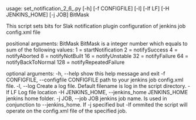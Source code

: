 usage: set_notification_2_6_.py [-h] [-f CONFIGFILE] [-l] [-lf LF]
                                [-H JENKINS_HOME] [-j JOB]
                                BitMask

This script sets bits for Slak notification plugin configuration of jenkins job config.xml file

positional arguments:
  BitMask               BitMask is a integer number which equals to sum of the following values:
                           1 = startNotification
                           2 = notifySuccess
                           4 = notifyAborted
                           8 = notifyNotBuilt
                          16 = notifyUnstable
                          32 = notifyFailure
                          64 = notifyBackToNormal
                         128 = notifyRepeatedFailure

optional arguments:
  -h, --help            show this help message and exit
  -f CONFIGFILE, --configfile CONFIGFILE
                        path to your jenkins job config.xml file.
  -l, --log             Create a log file. Default filename is log in the script directory.
  -lf LF                Log file location
  -H JENKINS_HOME, --jenkins_home JENKINS_HOME
                        jenkins home folder.
  -j JOB, --job JOB     jenkins job name. Is used in conjunction to --jenkins_home.
                        If -j specified but -lf ommited the script will operate on the config.xml 
						file of the specified job.
